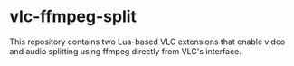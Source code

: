 # vlc-ffmpeg-split
This repository contains two Lua-based VLC extensions that enable video and audio splitting using ffmpeg directly from VLC's interface.
